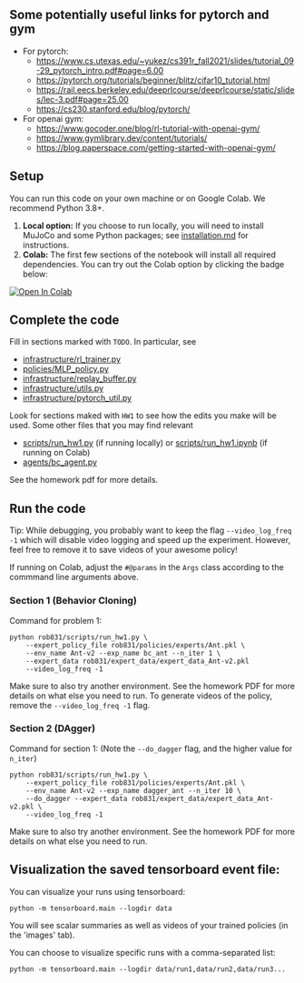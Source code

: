 ## Some potentially useful links for pytorch and gym
- For pytorch:  
	- https://www.cs.utexas.edu/~yukez/cs391r_fall2021/slides/tutorial_09-29_pytorch_intro.pdf#page=6.00  
	- https://pytorch.org/tutorials/beginner/blitz/cifar10_tutorial.html  
	- https://rail.eecs.berkeley.edu/deeprlcourse/deeprlcourse/static/slides/lec-3.pdf#page=25.00  
	- https://cs230.stanford.edu/blog/pytorch/  
- For openai gym:  
	- https://www.gocoder.one/blog/rl-tutorial-with-openai-gym/  
	- https://www.gymlibrary.dev/content/tutorials/  
	- https://blog.paperspace.com/getting-started-with-openai-gym/  


## Setup

You can run this code on your own machine or on Google Colab. We recommend Python 3.8+.  

1. **Local option:** If you choose to run locally, you will need to install MuJoCo and some Python packages; see [installation.md](installation.md) for instructions.
2. **Colab:** The first few sections of the notebook will install all required dependencies. You can try out the Colab option by clicking the badge below:

[![Open In Colab](https://colab.research.google.com/assets/colab-badge.svg)](https://colab.research.google.com/github/LeCAR-Lab/16831-S24-HW/blob/main/hw1/rob831/scripts/run_hw1.ipynb)


## Complete the code

Fill in sections marked with `TODO`. In particular, see
 - [infrastructure/rl_trainer.py](rob831/infrastructure/rl_trainer.py)
 - [policies/MLP_policy.py](rob831/policies/MLP_policy.py)
 - [infrastructure/replay_buffer.py](rob831/infrastructure/replay_buffer.py)
 - [infrastructure/utils.py](rob831/infrastructure/utils.py)
 - [infrastructure/pytorch_util.py](rob831/infrastructure/pytorch_util.py)

Look for sections maked with `HW1` to see how the edits you make will be used.
Some other files that you may find relevant
 - [scripts/run_hw1.py](rob831/scripts/run_hw1.py) (if running locally) or [scripts/run_hw1.ipynb](rob831/scripts/run_hw1.ipynb) (if running on Colab)
 - [agents/bc_agent.py](rob831/agents/bc_agent.py)

See the homework pdf for more details.

## Run the code

Tip: While debugging, you probably want to keep the flag `--video_log_freq -1` which will disable video logging and speed up the experiment. However, feel free to remove it to save videos of your awesome policy!

If running on Colab, adjust the `#@params` in the `Args` class according to the commmand line arguments above.

### Section 1 (Behavior Cloning)
Command for problem 1:

```
python rob831/scripts/run_hw1.py \
	--expert_policy_file rob831/policies/experts/Ant.pkl \
	--env_name Ant-v2 --exp_name bc_ant --n_iter 1 \
	--expert_data rob831/expert_data/expert_data_Ant-v2.pkl
	--video_log_freq -1
```

Make sure to also try another environment.
See the homework PDF for more details on what else you need to run.
To generate videos of the policy, remove the `--video_log_freq -1` flag.

### Section 2 (DAgger)
Command for section 1:
(Note the `--do_dagger` flag, and the higher value for `n_iter`)

```
python rob831/scripts/run_hw1.py \
    --expert_policy_file rob831/policies/experts/Ant.pkl \
    --env_name Ant-v2 --exp_name dagger_ant --n_iter 10 \
    --do_dagger --expert_data rob831/expert_data/expert_data_Ant-v2.pkl \
	--video_log_freq -1
```

Make sure to also try another environment.
See the homework PDF for more details on what else you need to run.

## Visualization the saved tensorboard event file:

You can visualize your runs using tensorboard:
```
python -m tensorboard.main --logdir data
```

You will see scalar summaries as well as videos of your trained policies (in the 'images' tab).

You can choose to visualize specific runs with a comma-separated list:
```
python -m tensorboard.main --logdir data/run1,data/run2,data/run3...
```

